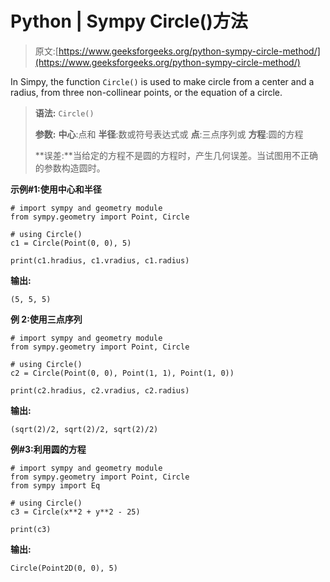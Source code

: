 # Python | Sympy Circle()方法

> 原文:[https://www.geeksforgeeks.org/python-sympy-circle-method/](https://www.geeksforgeeks.org/python-sympy-circle-method/)

In Simpy, the function `Circle()` is used to make circle from a center and a radius, from three non-collinear points, or the equation of a circle.

> **语法:** `Circle()`
> 
> **参数:**
> **中心**:点和
> **半径**:数或符号表达式或
> **点**:三点序列或
> **方程**:圆的方程
> 
> **误差:**当给定的方程不是圆的方程时，产生几何误差。当试图用不正确的参数构造圆时。

**示例#1:使用中心和半径**

```
# import sympy and geometry module
from sympy.geometry import Point, Circle

# using Circle()
c1 = Circle(Point(0, 0), 5)

print(c1.hradius, c1.vradius, c1.radius)
```

**输出:**

```
(5, 5, 5)
```

**例 2:使用三点序列**

```
# import sympy and geometry module
from sympy.geometry import Point, Circle

# using Circle()
c2 = Circle(Point(0, 0), Point(1, 1), Point(1, 0))

print(c2.hradius, c2.vradius, c2.radius)
```

**输出:**

```
(sqrt(2)/2, sqrt(2)/2, sqrt(2)/2)
```

**例#3:利用圆的方程**

```
# import sympy and geometry module
from sympy.geometry import Point, Circle 
from sympy import Eq

# using Circle()
c3 = Circle(x**2 + y**2 - 25)

print(c3)
```

**输出:**

```
Circle(Point2D(0, 0), 5)
```